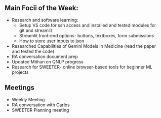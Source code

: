 ## Main Focii of the Week:
- Research and software learning:
  - Setup VS code for ssh access and installed and tested modules for git and streamlit
  - Streamlit front-end options- buttons, textboxes, form submissions
  - How to store user inputs to json
- Researched Capabilities of Gemini Models in Medicine (read the paper and tested the code)
- RA conversation document prep
- Updated Mithun on QNLP progress
- Research for SWEETER- online browser-based tools for beginner ML projects


## Meetings
- Weekly Meeting
- RA conversation with Carlos
- SWEETER Planning meeting

